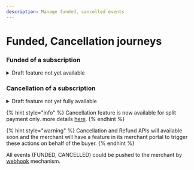 ```yaml
---
description: Manage funded, cancelled events
---
```


# Funded, Cancellation journeys

### Funded of a subscription

<details>

<summary>Draft feature not yet available</summary>

Currently this feature "FUNDED" event status is not yet available.

The credit subscription is FUNDED to the Merchant by the Financial institution after confirmation of the delivery of goods.

The merchant will have to inform of the delivery of goods by API (Not yet available).

Thus, the merchant will be informed by an event and a the [status](e-financing-status-life-cycle.md) will be visible in its portal.&#x20;

* FUNDED = Merchant has been funded for financing. Buyer amortization plan or payments has started.

</details>

### Cancellation of a subscription

<details>

<summary>Draft feature not yet fully available</summary>



* A buyer/merchant want to cancel its order completely&#x20;
* A buyer/merchant want to cancel its order partially

All these actions would be available with through an API. In addition the merchant will have the possibility to cancel  a subscription in its Merchant portal. \
The [status](e-financing-status-life-cycle.md) of the subscription will be updated to:

* ACCEPTED = Subscription and payment are partially cancelled. Amount to be financed is updated.&#x20;
* CANCELLED = Subscription and payment or amortization are completely  cancelled

For long credit finance, cancellation in only possible after return of delivery of goods. Thus merchant must declare return of delivery by API.

</details>

{% hint style="info" %}
Cancellation feature is now available for split payment only. more details [here](funded-cancellation-or-reimbursed-journey/cancellation-journey-split-payment.md).
{% endhint %}

{% hint style="warning" %}
Cancellation and Refund APIs will available soon and the merchant will have a feature in its merchant portal to trigger these actions on behalf of the buyer.&#x20;
{% endhint %}

All events (FUNDED, CANCELLED) could be pushed to the merchant by [webhook](broken-reference) mechanism.


